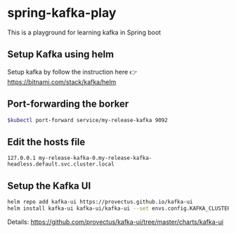 # spring-kafka-play
This is a playground for learning kafka in Spring boot

## Setup Kafka using helm

Setup kafka by follow the instruction here 👉https://bitnami.com/stack/kafka/helm

## Port-forwarding the borker

```bash
$kubectl port-forward service/my-release-kafka 9092
```

## Edit the hosts file 

```hosts
127.0.0.1 my-release-kafka-0.my-release-kafka-headless.default.svc.cluster.local
```

## Setup the Kafka UI

```bash
helm repo add kafka-ui https://provectus.github.io/kafka-ui
helm install kafka-ui kafka-ui/kafka-ui --set envs.config.KAFKA_CLUSTERS_0_NAME=local --set envs.config.KAFKA_CLUSTERS_0_BOOTSTRAPSERVERS=my-release-kafka:9092
```

Details: https://github.com/provectus/kafka-ui/tree/master/charts/kafka-ui
